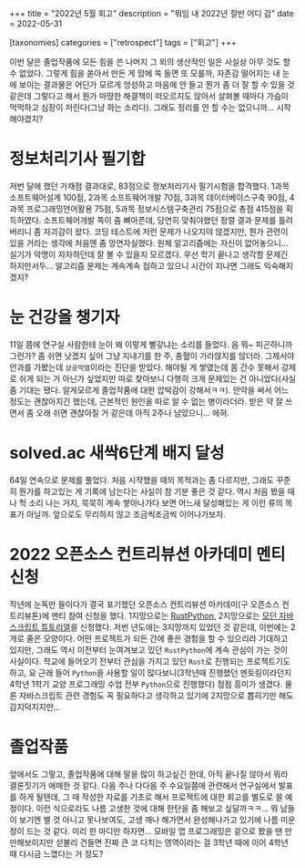 +++
title = "2022년 5월 회고"
description = "뭐임 내 2022년 절반 어디 감"
date = 2022-05-31

[taxonomies]
categories = ["retrospect"]
tags = ["회고"]
+++

이번 달은 졸업작품에 모든 힘을 쓴 나머지 그 외의 생산적인 일은 사실상 아무 것도 할 수 없었다. 그렇게 힘을 쏟아서 만든 게 맘에 쏙 들면 또 모를까, 자존감 떨어지는 내 눈에 보이는 결과물은 어딘가 모르게 엉성하고 마음에 안 들고 뭔가 좀 더 잘 할 수 있을 것 같은데 그렇다고 해서 뭔가 마땅한 해결책이 떠오르지도 않아서 살펴볼 때마다 가슴이 먹먹하고 심장이 저린다(그냥 하는 소리다). 그래도 정리를 안 할 수는 없으니까... 시작해야겠지?
<!-- more -->

# 정보처리기사 필기합
저번 달에 했던 가채점 결과대로, 83점으로 정보처리기사 필기시험을 합격했다. 1과목 소프트웨어설계 100점, 2과목 소프트웨어개발 70점, 3과목 데이터베이스구축 90점, 4과목 프로그래밍언어활용 75점, 5과목 정보시스템구축관리 75점으로 총점 415점을 획득하였다. 소프트웨어개발 쪽이 좀 뼈아픈데, 당연히 맞춰야했던 정렬 결과 문제를 틀려버리니 좀 자괴감이 왔다. 코딩 테스트에 저런 문제가 나오지야 않겠지만, 뭔가 관련이 있을 거라는 생각에 처음엔 좀 망연자실했다. 원체 알고리즘에는 자신이 없어놓으니... 실기가 악명이 자자하던데 잘 볼 수 있을지 모르겠다. 우선 학기 끝나고 생각할 문제긴 하지만서두... 알고리즘 문제는 계속계속 접하고 있으니 시간이 지나면 그래도 익숙해지겠지?

# 눈 건강을 챙기자
11일 쯤에 연구실 사람한테 눈이 왜 이렇게 빨갛냐는 소리를 들었다. 음 뭐~ 피곤하니까 그런가? 좀 쉬면 낫겠지 싶어 그냥 지내기를 한 주, 충혈이 가라앉지를 않더라. 그제서야 안과를 가봤는데 `상공막염`이라는 진단을 받았다. 해야될 게 쌓였는데 몸 간수 못해서 강제로 쉬게 되는 거 아닌가 싶었지만 따로 찾아보니 다행히 크게 문제있는 건 아니었다(사실 좀 기대는 됐다. 알게모르게 졸업작품에 대한 압박감이 강해서ㅋㅋ). 안약을 써서 어느 정도는 괜찮아지긴 했는데, 근본적인 원인을 따로 알 수 없는 병이라더라. 받은 약 잘 쓰면서 좀 오래 쉬면 괜찮아질 거 같은데 아직 2주나 남았으니... 에혀.

# solved.ac 새싹6단계 배지 달성
64일 연속으로 문제를 풀었다. 처음 시작했을 때의 목적과는 좀 다르지만, 그래도 꾸준히 뭔가를 하고있는 게 기록에 남는다는 사실이 참 기분 좋은 것 같다. 역시 처음 봤을 때나 헉 소리 나는 거지, 묵묵히 계속 쌓아나가다 보면 어느새 달성해있는 게 이런 류의 목표가 아닐까. 앞으로도 무리하지 않고 조금씩조금씩 이어나가보자.

# 2022 오픈소스 컨트리뷰션 아카데미 멘티 신청
작년에 눈독만 들이다가 결국 포기했던 오픈소스 컨트리뷰션 아카데미(구 오픈소스 컨트리뷰톤)에 멘티 참여 신청을 했다. 1지망으로는 [RustPython](https://github.com/RustPython/RustPython), 2지망으로는 [모던 자바스크립트 튜토리얼](https://github.com/javascript-tutorial/ko.javascript.info)을 신청했다. 저번 년도에는 3지망까지 있었던 것 같은데, 이번에는 2개로 줄은 모양이다. 어떤 프로젝트가 되든 간에 좋은 경험을 할 수 있으리라 기대하고 있지만, 그래도 역시 이전부터 눈여겨보고 있던 `RustPython`에 계속 관심이 가는 것이 사실이다. 학교에 들어오기 전부터 관심을 가지고 있던 `Rust`로 진행되는 프로젝트기도 하고, 요 근래 들어 `Python`을 사용할 일이 많다보니(3학년때 진행했던 멘토링이라던지 4학년 1학기 교양 프로그래밍 수업 전부 `Python`으로 진행했다) 점점 흥미가 생겼다. 물론 자바스크립트 관련 경험도 꼭 필요하다고 생각하고 있기에 2지망으로 뽑히기만 해도 감지덕지지만...

# 졸업작품
앞에서도 그렇고, 졸업작품에 대해 말을 많이 하고싶긴 한데, 아직 끝나질 않아서 뭐라 결론짓기가 애매한 것 같다. 다음 주나 다다음 주 수요일쯤에 관련해서 연구실에서 발표를 하게 될텐데, 그 때 작성한 자료를 기초로 해서 프로젝트에 대한 회고를 별도로 쓸 예정이다. 이런 식으로라도 나름 고생한 것에 대해 한탄을 좀 해보고 싶달까ㅋㅋ... 뭐 남들이 보기엔 별 것 아니고 못나보여도, 고생 깨나 해가면서 완성해나가고 있기에 나름 미운 정이 드는 것 같다. 미리 한 마디만 하자면... 모바일 앱 프로그래밍은 겉으로 봤을 땐 만만해보이지만 섣불리 건들면 진짜 큰 코 다치는 영역이라는 걸 3학년 때에 이어 4학년 때 다시금 느꼈다는 거 정도?
